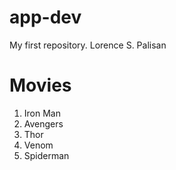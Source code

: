 # app-dev
My first repository.
Lorence S. Palisan
# Movies
1. Iron Man
2. Avengers
3. Thor
4. Venom
5. Spiderman
